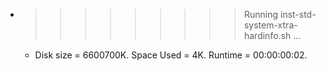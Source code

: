 * >>>>>>>>> Running inst-std-system-xtra-hardinfo.sh ...
  * Disk size = 6600700K. Space Used = 4K. Runtime = 00:00:00:02.
